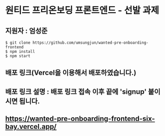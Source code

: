 # 원티드 프리온보딩 프론트엔드 - 선발 과제

## 지원자 : 엄성준

```
$ git clone https://github.com/umsungjun/wanted-pre-onboarding-frontend
$ npm install
$ npm start
```

## 배포 링크(Vercel을 이용해서 배포하였습니다.)

## 배포 링크 설명 : 배포 링크 접속 이후 끝에 'signup' 붙이시면 됩니다.

## https://wanted-pre-onboarding-frontend-six-bay.vercel.app/
